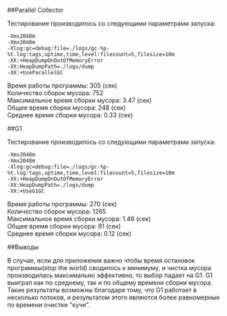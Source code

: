 ##Parallel Collector

Тестирование производилось со следующими параметрами запуска:

```
-Xms2048m
-Xmx2048m
-Xlog:gc=debug:file=./logs/gc-%p-%t.log:tags,uptime,time,level:filecount=5,filesize=10m
-XX:+HeapDumpOnOutOfMemoryError
-XX:HeapDumpPath=./logs/dump
-XX:+UseParallelGC
 ```

Время работы программы: 305 (ceк) <br>
Количество сборок мусора: 752  <br>
Максимальное время сборки мусора: 3.47 (ceк) <br>
Общее время сборки мусора: 248 (ceк) <br>
Среднее время сборки мусора: 0.33 (ceк) <br>
 
 ##G1
 
 Тестирование производилось со следующими параметрами запуска:
 
 ```
-Xms2048m
-Xmx2048m
-Xlog:gc=debug:file=./logs/gc-%p-%t.log:tags,uptime,time,level:filecount=5,filesize=10m
-XX:+HeapDumpOnOutOfMemoryError
-XX:HeapDumpPath=./logs/dump
-XX:+UseG1GC
 ```

 Время работы программы: 270 (ceк) <br>
 Количество сборок мусора: 1265  <br>
 Максимальное время сборки мусора: 1.46 (ceк)<br>
 Общее время сборки мусора: 91 (ceк) <br>
 Среднее время сборки мусора: 0.12 (ceк) <br>
  
 ##Выводы
 
В случае, если для приложения важно чтобы время остановок программы(stop the world) сводилось к минимуму, 
и чистка мусора производилась максимально эффективно, то выбор падает на G1.
G1 выиграл как по среднему, так и по общему времени сборки мусора. Такие результаты возможны благодаря тому, 
что G1 работает в несколько потоков, и результатом этого являются более равномерные по времени очистки "кучи". 